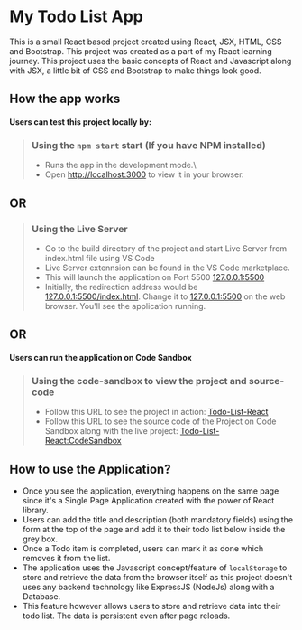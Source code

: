 # My Todo List App

This is a small React based project created using React, JSX, HTML, CSS and Bootstrap.
This project was created as a part of my React learning journey. This project uses the basic concepts of React and Javascript along with JSX, a little bit of CSS and Bootstrap to make things look good.

## How the app works

#### Users can test this project locally by:

> ### Using the `npm start` start (If you have NPM installed)
>
> - Runs the app in the development mode.\
> - Open [http://localhost:3000](http://localhost:3000) to view it in your browser.

## OR

> ### Using the Live Server
>
> - Go to the build directory of the project and start Live Server from index.html file using VS Code
> - Live Server extennsion can be found in the VS Code marketplace.
> - This will launch the application on Port 5500 [127.0.0.1:5500](127.0.0.1:5500)
> - Initially, the redirection address would be [127.0.0.1:5500/index.html](127.0.0.1:5500/index.html). Change it to [127.0.0.1:5500](127.0.0.1:5500) on the web browser. You'll see the application running.

## OR
#### Users can run the application on Code Sandbox

> ### Using the code-sandbox to view the project and source-code
>
> - Follow this URL to see the project in action: [Todo-List-React](https://zph2n1.csb.app/)
> - Follow this URL to see the source code of the Project on Code Sandbox along with the live project: [Todo-List-React:CodeSandbox](https://codesandbox.io/s/todo-list-react-zph2n1)

## How to use the Application?

- Once you see the application, everything happens on the same page since it's a Single Page Application created with the power of React library.
- Users can add the title and description (both mandatory fields) using the form at the top of the page and add it to their todo list below inside the grey box.
- Once a Todo item is completed, users can mark it as done which removes it from the list.
- The application uses the Javascript concept/feature of `localStorage` to store and retrieve the data from the browser itself as this project doesn't uses any backend technology like ExpressJS (NodeJs) along with a Database.
- This feature however allows users to store and retrieve data into their todo list. The data is persistent even after page reloads.